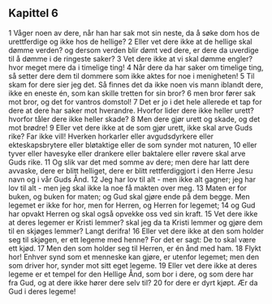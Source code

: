 ## Kapittel 6

1 Våger noen av dere, når han har sak mot sin neste, da å søke dom hos de urettferdige og ikke hos de hellige?
2 Eller vet dere ikke at de hellige skal dømme verden? og dersom verden blir dømt ved dere, er dere da uverdige til å dømme i de ringeste saker?
3 Vet dere ikke at vi skal dømme engler? hvor meget mere da i timelige ting!
4 Når dere da har saker om timelige ting, så setter dere dem til dommere som ikke aktes for noe i menigheten!
5 Til skam for dere sier jeg det. Så finnes det da ikke noen vis mann iblandt dere, ikke en eneste én, som kan skille tretten for sin bror?
6 men bror fører sak mot bror, og det for vantros domstol!
7 Det er jo i det hele allerede et tap for dere at dere har saker mot hverandre. Hvorfor lider dere ikke heller urett? hvorfor tåler dere ikke heller skade?
8 Men dere gjør urett og skade, og det mot brødre!
9 Eller vet dere ikke at de som gjør urett, ikke skal arve Guds rike? Far ikke vill! Hverken horkarler eller avgudsdyrkere eller ekteskapsbrytere eller bløtaktige eller de som synder mot naturen,
10 eller tyver eller havesyke eller drankere eller baktalere eller røvere skal arve Guds rike.
11 Og slik var det med somme av dere; men dere har latt dere avvaske, dere er blitt helliget, dere er blitt rettferdiggjort i den Herre Jesu navn og i vår Guds Ånd.
12 Jeg har lov til alt - men ikke alt gagner; jeg har lov til alt - men jeg skal ikke la noe få makten over meg.
13 Maten er for buken, og buken for maten; og Gud skal gjøre ende på dem begge. Men legemet er ikke for hor, men for Herren, og Herren for legemet;
14 og Gud har opvakt Herren og skal også opvekke oss ved sin kraft.
15 Vet dere ikke at deres legemer er Kristi lemmer? skal jeg da ta Kristi lemmer og gjøre dem til en skjøges lemmer? Langt derifra!
16 Eller vet dere ikke at den som holder seg til skjøgen, er ett legeme med henne? For det er sagt: De to skal være ett kjød.
17 Men den som holder seg til Herren, er én ånd med ham.
18 Flykt hor! Enhver synd som et menneske kan gjøre, er utenfor legemet; men den som driver hor, synder mot sitt eget legeme.
19 Eller vet dere ikke at deres legeme er et tempel for den Hellige Ånd, som bor i dere, og som dere har fra Gud, og at dere ikke hører dere selv til?
20 for dere er dyrt kjøpt. Ær da Gud i deres legeme!
